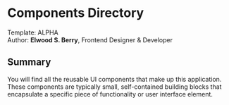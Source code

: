 # Components Directory  
Template: ALPHA  
Author: **Elwood S. Berry**, Frontend Designer & Developer  

## Summary  
You will find all the reusable UI components that make up this application. These components are typically small, self-contained building blocks that encapsulate a specific piece of functionality or user interface element.  


